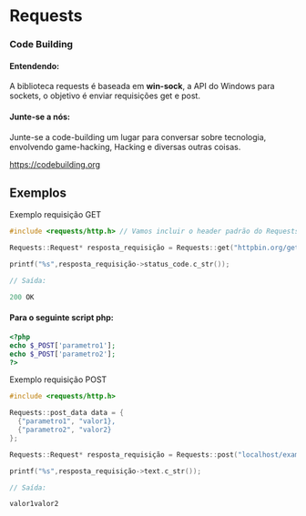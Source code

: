 # Requests

### Code Building


#### Entendendo:

A biblioteca requests é baseada em **win-sock**, a API do Windows para sockets, o objetivo é enviar requisições get e post.

#### Junte-se a nós:

Junte-se a code-building um lugar para conversar sobre tecnologia, envolvendo game-hacking, Hacking e diversas outras coisas.

https://codebuilding.org

## Exemplos


Exemplo requisição GET
```cpp
#include <requests/http.h> // Vamos incluir o header padrão do Requests.

Requests::Request* resposta_requisição = Requests::get("httpbin.org/get");

printf("%s",resposta_requisição->status_code.c_str());

// Saída:

200 OK
```

#### Para o seguinte script php:
```php
<?php
echo $_POST['parametro1'];
echo $_POST['parametro2'];
?>
```
Exemplo requisição POST
```cpp
#include <requests/http.h>

Requests::post_data data = {
  {"parametro1", "valor1},
  {"parametro2", "valor2}
};

Requests::Request* resposta_requisição = Requests::post("localhost/example.php" , data);

printf("%s",resposta_requisição->text.c_str());

// Saída:

valor1valor2
```

